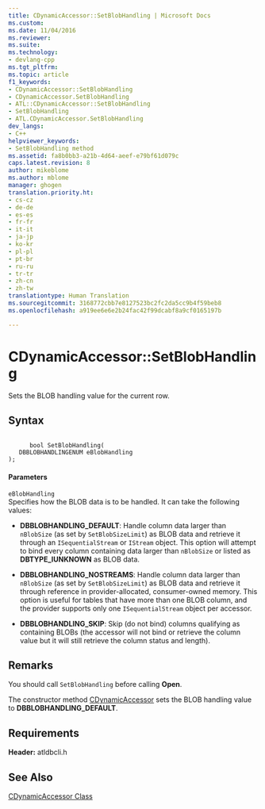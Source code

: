 ```yaml
---
title: CDynamicAccessor::SetBlobHandling | Microsoft Docs
ms.custom: 
ms.date: 11/04/2016
ms.reviewer: 
ms.suite: 
ms.technology:
- devlang-cpp
ms.tgt_pltfrm: 
ms.topic: article
f1_keywords:
- CDynamicAccessor::SetBlobHandling
- CDynamicAccessor.SetBlobHandling
- ATL::CDynamicAccessor::SetBlobHandling
- SetBlobHandling
- ATL.CDynamicAccessor.SetBlobHandling
dev_langs:
- C++
helpviewer_keywords:
- SetBlobHandling method
ms.assetid: fa8b0bb3-a21b-4d64-aeef-e79bf61d079c
caps.latest.revision: 8
author: mikeblome
ms.author: mblome
manager: ghogen
translation.priority.ht:
- cs-cz
- de-de
- es-es
- fr-fr
- it-it
- ja-jp
- ko-kr
- pl-pl
- pt-br
- ru-ru
- tr-tr
- zh-cn
- zh-tw
translationtype: Human Translation
ms.sourcegitcommit: 3168772cbb7e8127523bc2fc2da5cc9b4f59beb8
ms.openlocfilehash: a919ee6e6e2b24fac42f99dcabf8a9cf0165197b

---
```

# CDynamicAccessor::SetBlobHandling
Sets the BLOB handling value for the current row.  
  
## Syntax  
  
```  
  
      bool SetBlobHandling(  
   DBBLOBHANDLINGENUM eBlobHandling   
);  
```  
  
#### Parameters  
 `eBlobHandling`  
 Specifies how the BLOB data is to be handled. It can take the following values:  
  
-   **DBBLOBHANDLING_DEFAULT**: Handle column data larger than `nBlobSize` (as set by `SetBlobSizeLimit`) as BLOB data and retrieve it through an `ISequentialStream` or `IStream` object. This option will attempt to bind every column containing data larger than `nBlobSize` or listed as **DBTYPE_IUNKNOWN** as BLOB data.  
  
-   **DBBLOBHANDLING_NOSTREAMS**: Handle column data larger than `nBlobSize` (as set by `SetBlobSizeLimit`) as BLOB data and retrieve it through reference in provider-allocated, consumer-owned memory. This option is useful for tables that have more than one BLOB column, and the provider supports only one `ISequentialStream` object per accessor.  
  
-   **DBBLOBHANDLING_SKIP**: Skip (do not bind) columns qualifying as containing BLOBs (the accessor will not bind or retrieve the column value but it will still retrieve the column status and length).  
  
## Remarks  
 You should call `SetBlobHandling` before calling **Open**.  
  
 The constructor method [CDynamicAccessor](../../data/oledb/cdynamicaccessor-class.md) sets the BLOB handling value to **DBBLOBHANDLING_DEFAULT**.  
  
## Requirements  
 **Header:** atldbcli.h  
  
## See Also  
 [CDynamicAccessor Class](../../data/oledb/cdynamicaccessor-class.md)


<!--HONumber=Jan17_HO1-->



